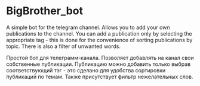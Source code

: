 # BigBrother_bot
A simple bot for the telegram channel. 
Allows you to add your own publications to the channel. 
You can add a publication only by selecting the appropriate tag - this is done for the convenience of sorting publications by topic. 
There is also a filter of unwanted words.

Простой бот для телеграмм-канала. 
Позволяет добавлять на канал свои собственные публикации. 
Публикацию можно добавить только выбрав соответствующий тэг - это сделано для удобства сортировки публикаций по темам. 
Также присутствует фильтр нежелательных слов. 
